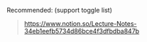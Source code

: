 Recommended: (support toggle list)
> https://www.notion.so/Lecture-Notes-34eb1eefb5734d86bce4f3dfbdba847b



